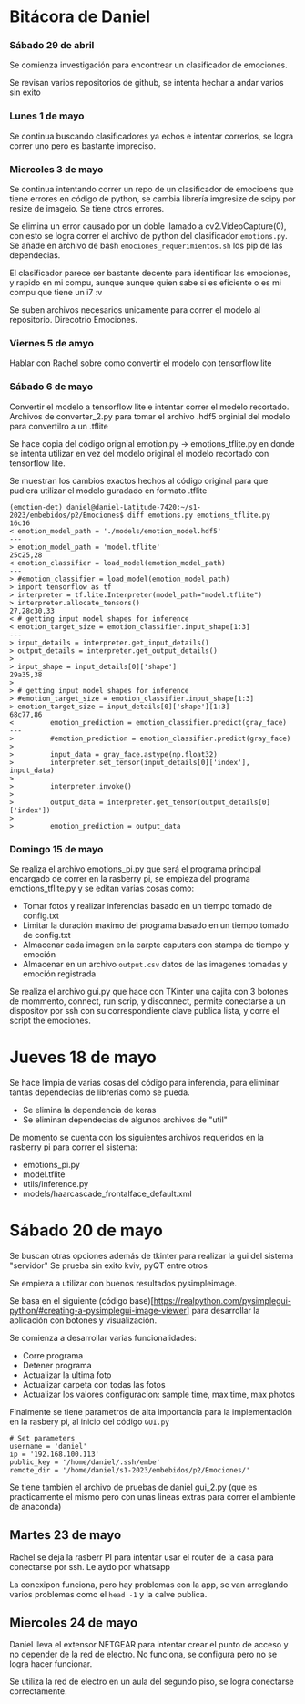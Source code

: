 # Bitácora de Daniel

### Sábado 29 de abril

Se comienza investigación para encontrear un clasificador de emociones.

Se revisan varios repositorios de github, se intenta hechar a andar varios sin exito

### Lunes 1 de mayo

Se continua buscando clasificadores ya echos e intentar correrlos, se logra correr uno pero es bastante impreciso.

### Miercoles 3 de mayo

Se continua intentando correr un repo de un clasificador de emocioens que tiene errores en código de python, se cambia librería imgresize de scipy por resize de imageio. Se tiene otros errores.

Se elimina un error causado por un doble llamado a cv2.VideoCapture(0), con esto se logra correr el archivo de python del clasificador `emotions.py`. Se añade en archivo de bash `emociones_requerimientos.sh` los pip de las dependecias.

El clasificador parece ser bastante decente para identificar las emociones, y rapido en mi compu, aunque aunque quien sabe si es eficiente o es mi compu que tiene un i7 :v

Se suben archivos necesarios unicamente para correr el modelo al repositorio. Direcotrio Emociones. 

### Viernes 5 de amyo

Hablar con Rachel sobre como convertir el modelo con tensorflow lite

### Sábado 6 de mayo
Convertir el modelo a tensorflow lite e intentar correr el modelo recortado.
Archivos de converter_2.py para tomar el archivo .hdf5 orginial del modelo para convertilro a un .tflite 

Se hace copia del código orignial emotion.py -> emotions_tflite.py en donde se intenta utilizar en vez del modelo original el modelo recortado con tensorflow lite.

Se muestran los cambios exactos hechos al código original para que pudiera utilizar el modelo guradado en formato .tflite
```
(emotion-det) daniel@daniel-Latitude-7420:~/s1-2023/embebidos/p2/Emociones$ diff emotions.py emotions_tflite.py 
16c16
< emotion_model_path = './models/emotion_model.hdf5'
---
> emotion_model_path = 'model.tflite'
25c25,28
< emotion_classifier = load_model(emotion_model_path)
---
> #emotion_classifier = load_model(emotion_model_path)
> import tensorflow as tf
> interpreter = tf.lite.Interpreter(model_path="model.tflite")
> interpreter.allocate_tensors()
27,28c30,33
< # getting input model shapes for inference
< emotion_target_size = emotion_classifier.input_shape[1:3]
---
> input_details = interpreter.get_input_details()
> output_details = interpreter.get_output_details()
> 
> input_shape = input_details[0]['shape']
29a35,38
> 
> # getting input model shapes for inference
> #emotion_target_size = emotion_classifier.input_shape[1:3]
> emotion_target_size = input_details[0]['shape'][1:3]
68c77,86
<         emotion_prediction = emotion_classifier.predict(gray_face)
---
>         #emotion_prediction = emotion_classifier.predict(gray_face)
> 
>         input_data = gray_face.astype(np.float32)
>         interpreter.set_tensor(input_details[0]['index'], input_data)
> 
>         interpreter.invoke()
> 
>         output_data = interpreter.get_tensor(output_details[0]['index'])
>         
>         emotion_prediction = output_data
```

### Domingo 15 de mayo

Se realiza el archivo emotions_pi.py que será el programa principal encargado de correr en la rasberry pi, se empieza del programa emotions_tflite.py y se editan varias cosas como:

- Tomar fotos y realizar inferencias basado en un tiempo tomado de config.txt
- Limitar la duración maximo del programa basado en un tiempo tomado de config.txt
- Almacenar cada imagen en la carpte caputars con stampa de tiempo y emoción
- Almacenar en un archivo `output.csv` datos de las imagenes tomadas y emoción registrada

Se realiza el archivo gui.py que hace con TKinter una cajita con 3 botones de mommento, connect, run scrip, y disconnect, permite conectarse a un dispositov por ssh con su correspondiente clave publica lista, y corre el script the emociones.

# Jueves 18 de mayo

Se hace limpia de varias cosas del código para inferencia, para eliminar tantas dependecias de librerías como se pueda.

- Se elimina la dependencia de keras
- Se eliminan dependecias de algunos archivos de "util"

De momento se cuenta con los siguientes archivos requeridos en la rasberry pi para correr el sistema:

- emotions_pi.py
- model.tflite
- utils/inference.py
- models/haarcascade_frontalface_default.xml
 

# Sábado 20 de mayo

Se buscan otras opciones además de tkinter para realizar la gui del sistema "servidor"
Se prueba sin exito kviv, pyQT entre otros

Se empieza a utilizar con buenos resultados pysimpleimage.

Se basa en el siguiente (código base)[https://realpython.com/pysimplegui-python/#creating-a-pysimplegui-image-viewer] para desarrollar la aplicación con botones y visualización.

Se comienza a desarrollar varias funcionalidades:

- Corre programa
- Detener programa
- Actualizar la ultima foto
- Actualizar carpeta con todas las fotos
- Actualizar los valores configuracion: sample time, max time, max photos

Finalmente se tiene parametros de alta importancia para la implementación en la rasbery pi, al inicio del código `GUI.py`

```
# Set parameters
username = 'daniel'
ip = '192.168.100.113'
public_key = '/home/daniel/.ssh/embe'
remote_dir = '/home/daniel/s1-2023/embebidos/p2/Emociones/'

```
Se tiene también el archivo de pruebas de daniel gui_2.py (que es practicamente el mismo pero con unas lineas extras para correr el ambiente de anaconda)

## Martes 23 de mayo

Rachel se deja la rasberr PI para intentar usar el router de la casa para conectarse por ssh.
Le aydo por whatsapp

La conexipon funciona, pero hay problemas con la app, se van arreglando varios problemas como el `head -1` y la calve publica.

## Miercoles 24 de mayo 

Daniel lleva el extensor NETGEAR para intentar crear el punto de acceso y no depender de la red de electro. No funciona, se configura pero no se logra hacer funcionar.

Se utiliza la red de electro en un aula del segundo piso,  se logra conectarse correctamente. 

